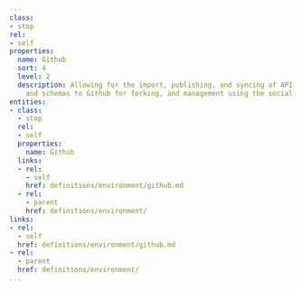 ```yaml
---
class:
- stop
rel:
- self
properties:
  name: Github
  sort: 4
  level: 2
  description: Allowing for the import, publishing, and syncing of API definitions
    and schemas to Github for forking, and management using the social coding platform.
entities:
- class:
  - stop
  rel:
  - self
  properties:
    name: Github
  links:
  - rel:
    - self
    href: definitions/environment/github.md
  - rel:
    - parent
    href: definitions/environment/
links:
- rel:
  - self
  href: definitions/environment/github.md
- rel:
  - parent
  href: definitions/environment/
...
```

